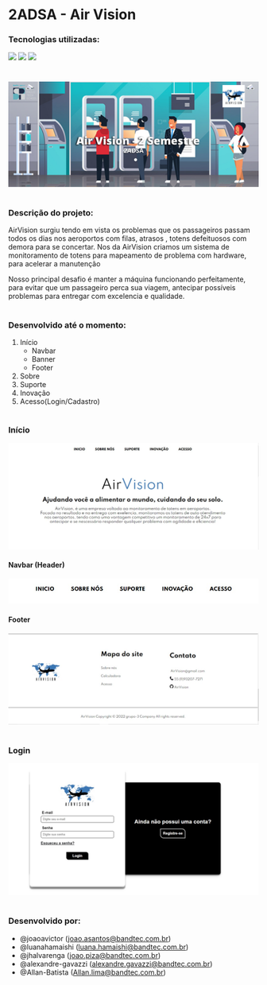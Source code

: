 # 2ADSA - Air Vision

### Tecnologias utilizadas: 
<p>
  <img src="https://img.shields.io/badge/CSS3-1572B6?style=for-the-badge&logo=css3&logoColor=white" />
  <img src="https://img.shields.io/badge/HTML5-E34F26?style=for-the-badge&logo=html5&logoColor=white" />
  <img src="https://img.shields.io/badge/JavaScript-F7DF1E?style=for-the-badge&logo=javascript&logoColor=black" />
</p>

#

![AirVision-banner](https://github.com/AirVisionPI/AirVision/blob/main/public/assets/git-prints/Air%20Vision%20-%202%20Semestre.png?raw=true)

#
### Descrição do projeto:

<p>
AirVision surgiu tendo em vista os problemas que os passageiros passam todos os dias nos aeroportos com filas, atrasos , totens defeituosos com demora para se concertar. Nos da AirVision criamos um sistema de monitoramento de totens para mapeamento de problema com hardware, para acelerar a manutenção 

Nosso principal desafio é manter a máquina funcionando perfeitamente, para evitar que um passageiro perca sua viagem, antecipar possíveis problemas para entregar com excelencia e qualidade.
</p>


#

### Desenvolvido até o momento:
<ol>
  <li>Início
    <ul>
      <li>Navbar</li>
      <li>Banner</li>
      <li>Footer</li>
    </ul>
  </li>
  <li>Sobre</li>
  <li>Suporte</li>
  <li>Inovação</li>  
  <li>Acesso(Login/Cadastro)</li>
</ol>

#

### Início

![home](https://github.com/AirVisionPI/AirVision/blob/main/public/assets/git-prints/inicio.jpg?raw=true)

#### Navbar (Header)

![header](https://github.com/AirVisionPI/AirVision/blob/main/public/assets/git-prints/navbar.jpg?raw=true)


#### Footer

![footer](https://github.com/AirVisionPI/AirVision/blob/main/public/assets/git-prints/Footer.jpg?raw=true)

#

### Login

![login](https://github.com/AirVisionPI/AirVision/blob/main/public/assets/git-prints/login.jpg?raw=true)

# 

### Desenvolvido por:
- @joaoavictor (joao.asantos@bandtec.com.br)
- @luanahamaishi (luana.hamaishi@bandtec.com.br)
- @jhalvarenga (joao.piza@bandtec.com.br)
- @alexandre-gavazzi (alexandre.gavazzi@bandtec.com.br)
- @Allan-Batista (Allan.lima@bandtec.com.br)

